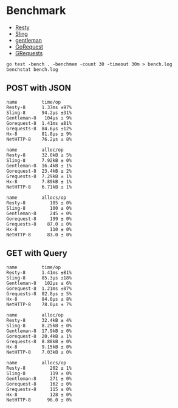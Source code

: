 # Benchmark

- [Resty](https://github.com/go-resty/resty)
- [Sling](https://github.com/dghubble/sling)
- [gentleman](https://github.com/h2non/gentleman)
- [GoRequest](https://github.com/parnurzeal/gorequest)
- [GRequests](https://github.com/levigross/grequests)

```
go test -bench . -benchmem -count 30 -timeout 30m > bench.log
benchstat bench.log
```

## POST with JSON

```
name         time/op
Resty-8      1.37ms ±97%
Sling-8      94.2µs ±31%
Gentleman-8   104µs ± 9%
Gorequest-8  1.41ms ±81%
Grequests-8  84.6µs ±12%
Hx-8         81.8µs ± 9%
NetHTTP-8    76.2µs ± 8%

name         alloc/op
Resty-8      32.0kB ± 5%
Sling-8      7.92kB ± 0%
Gentleman-8  16.4kB ± 1%
Gorequest-8  23.4kB ± 2%
Grequests-8  7.29kB ± 1%
Hx-8         7.89kB ± 1%
NetHTTP-8    6.71kB ± 1%

name         allocs/op
Resty-8         185 ± 0%
Sling-8         100 ± 0%
Gentleman-8     245 ± 0%
Gorequest-8     199 ± 0%
Grequests-8    87.0 ± 0%
Hx-8            110 ± 0%
NetHTTP-8      83.0 ± 0%
```

## GET with Query

```
name         time/op
Resty-8      1.41ms ±81%
Sling-8      85.3µs ±18%
Gentleman-8   102µs ± 6%
Gorequest-8  1.21ms ±87%
Grequests-8  82.8µs ± 5%
Hx-8         84.0µs ± 8%
NetHTTP-8    78.0µs ± 7%

name         alloc/op
Resty-8      32.4kB ± 4%
Sling-8      8.25kB ± 0%
Gentleman-8  17.9kB ± 0%
Gorequest-8  20.4kB ± 1%
Grequests-8  8.88kB ± 0%
Hx-8         9.15kB ± 0%
NetHTTP-8    7.03kB ± 0%

name         allocs/op
Resty-8         202 ± 1%
Sling-8         119 ± 0%
Gentleman-8     271 ± 0%
Gorequest-8     162 ± 0%
Grequests-8     115 ± 0%
Hx-8            128 ± 0%
NetHTTP-8      96.0 ± 0%
```
